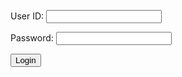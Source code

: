 <form action="javascript:login_user()">
    <p><label>
        User ID:
        <input type="text" name="uid" id="uid" required="" />
    </label></p>
    <p><label>
        Password:
        <input type="text" name="password" id="password" required="" />
    </label></p>
    <p>
        <button>Login</button>
    </p>
</form>

<script>
    function check(){
      if (document.cookie.indexOf("jwt") >= 0) {
        window.location.href = "/indochina/";
      }
    }
    check();
    // prepare URL's to allow easy switch from deployment and localhost
    url = "https://everittcheng.tk"
    // url = "http://localhost:8195"

    const login_url = url + '/authenticate';


    function login_user(){
        const email1 = document.getElementById("uid").value;
        const password1 = document.getElementById("password").value;
        //Validate Password (must be 6-20 characters in len)
        //verifyPassword("click");
        const body = {
            email: document.getElementById("uid").value,
            password: document.getElementById("password").value,
        };
        const requestOptions = {
            method: 'POST',
            mode: 'cors', // no-cors, *cors, same-origin
            cache: 'no-cache', // *default, no-cache, reload, force-cache, only-if-cached
            credentials: 'include', // include, *same-origin, omit
            body: JSON.stringify(body),
            headers: {
                "content-type": "application/json",
            },
        };

        // URL for Create API
        // Fetch API call to the database to create a new user
        fetch(login_url, requestOptions)
            .then(response => {
                // trap error response from Web API
              if (!response.ok) {
                const errorMsg = 'Login error: ' + response.status;
                console.log(errorMsg);
                return;
                window.alert("incorrect login");
              }
              return response.text();
              window.alert("successfully logged in");
            })

            localStorage.setItem("email", email1);
            // .then(data => {
            //   try {
            //     const jsonData = JSON.parse(data);
            //     localStorage.setItem("jwt", jsonData.jwt);
            //   } catch (e) {
            //     console.error("Error parsing JSON response: ", e);
            //   }
            // })
            // .catch(error => {
            //   console.error("Error fetching data: ", error);
            // });
        
    }
        // Redirect to Database location
        
</script>